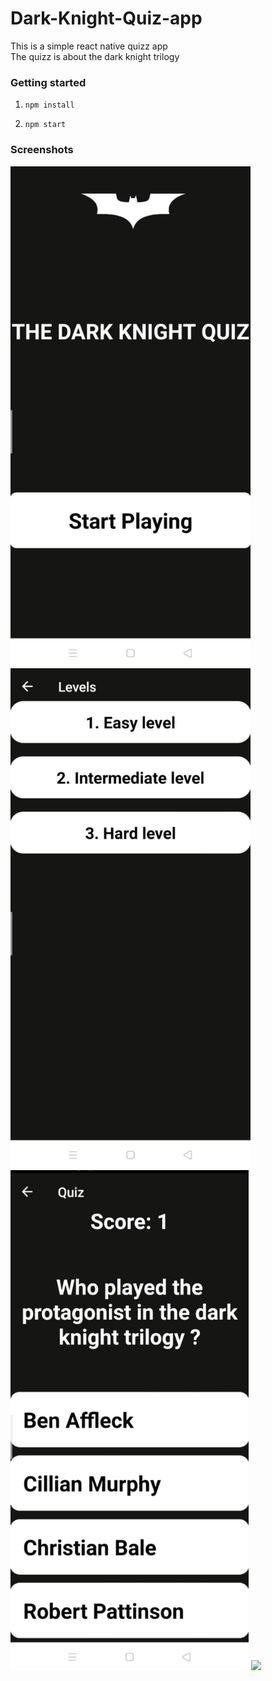# Dark-Knight-Quiz-app

This is a simple react native quizz app<br/>
The quizz is about the dark knight trilogy

### Getting started

1. `npm install`

2. `npm start`

### Screenshots

<img src ="screenshots/HomeScreen.jpg" width="'400" height="800" />

<img src ="screenshots/LevelsScreen.jpg" width="'400" height="800" />

<img src ="screenshots/OptionsScreen.jpg" width="'400" height="800" />

<img src ="screenshots/OptinsRevealedScreen.jpg" width="'400" height="800" />



